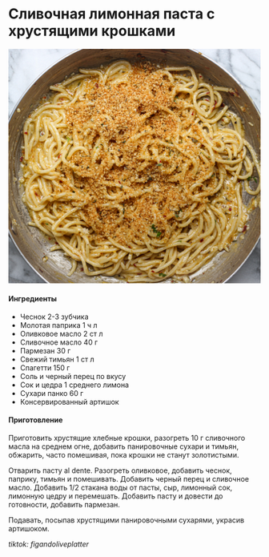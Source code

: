 ﻿---
image: ../../pics/creamy-lemon-pasta.jpg
---
# Сливочная лимонная паста с хрустящими крошками

![Сливочная лимонная паста с хрустящими крошками](../../pics/creamy-lemon-pasta.jpg)

#### Ингредиенты

* Чеснок 2-3 зубчика
* Молотая паприка 1 ч л
* Оливковое масло 2 ст л
* Сливочное масло 40 г
* Пармезан 30 г
* Свежий тимьян 1 ст л
* Спагетти 150 г
* Соль и черный перец по вкусу
* Сок и цедра 1 среднего лимона
* Сухари панко 60 г
* Консервированный артишок

#### Приготовление

Приготовить хрустящие хлебные крошки, разогреть 10 г сливочного масла на среднем огне, добавить панировочные сухари и тимьян, обжарить, часто помешивая, пока крошки не станут золотистыми.

Отварить пасту al dente. Разогреть оливковое, добавить чеснок, паприку, тимьян и помешивать. Добавить черный перец и сливочное масло. Добавить 1/2 стакана воды от пасты, сыр, лимонный сок, лимонную цедру и перемешать. Добавить пасту и довести до готовности, добавить пармезан.

Подавать, посыпав хрустящими панировочными сухарями, украсив артишоком.

*tiktok: figandoliveplatter*